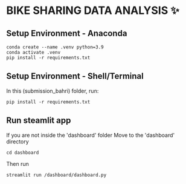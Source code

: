 # BIKE SHARING DATA ANALYSIS ✨

## Setup Environment - Anaconda

```
conda create --name .venv python=3.9
conda activate .venv
pip install -r requirements.txt
```

## Setup Environment - Shell/Terminal

In this (submission_bahri) folder, run:

```
pip install -r requirements.txt
```

## Run steamlit app

If you are not inside the 'dashboard' folder
Move to the 'dashboard' directory

```
cd dashboard
```

Then run

```
streamlit run /dashboard/dashboard.py
```
